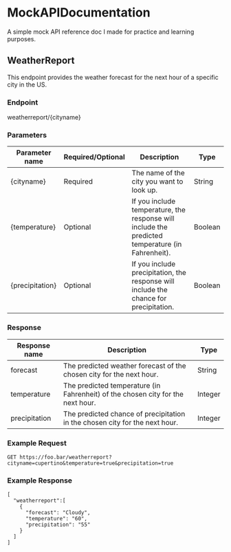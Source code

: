 # MockAPIDocumentation
A simple mock API reference doc I made for practice and learning purposes.



## WeatherReport
This endpoint provides the weather forecast for the next hour of a specific city in the US.

### Endpoint
weatherreport/{cityname}

### Parameters
| Parameter name  | Required/Optional | Description                         | Type  |
| --- | --- | --- | --- |
| {cityname} | Required | The name of the city you want to look up. | String
| {temperature}   | Optional  | If you include temperature, the response will include the predicted temperature (in Fahrenheit). | Boolean  |
| {precipitation} | Optional  | If you include precipitation, the response will include the chance for precipitation. | Boolean |

### Response
| Response name  | Description                         | Type |
| --- | --- | --- |
| forecast | The predicted weather forecast of the chosen city for the next hour. | String  |
| temperature | The predicted temperature (in Fahrenheit) of the chosen city for the next hour. | Integer | 
| precipitation | The predicted chance of precipitation in the chosen city for the next hour. | Integer |

### Example Request
```GET https://foo.bar/weatherreport?cityname=cupertino&temperature=true&precipitation=true```

### Example Response
```
[
  "weatherreport":[
    {
      "forecast": "Cloudy",
      "temperature": "60",
      "precipitation": "55"
    }
  ]
]
